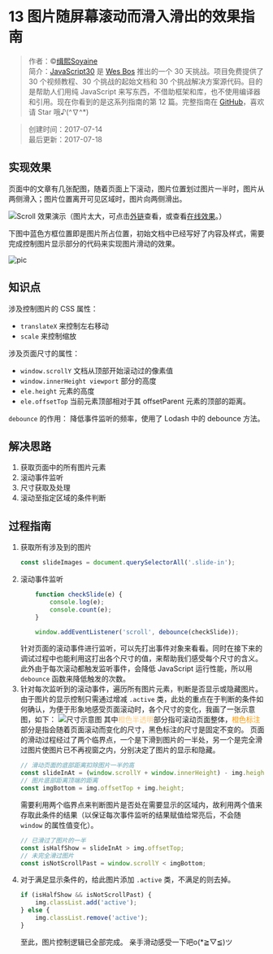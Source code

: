 # 13 图片随屏幕滚动而滑入滑出的效果指南

> 作者：©[缉熙Soyaine](https://github.com/soyaine)  
> 简介：[JavaScript30](https://javascript30.com) 是 [Wes Bos](https://github.com/wesbos) 推出的一个 30 天挑战。项目免费提供了 30 个视频教程、30 个挑战的起始文档和 30 个挑战解决方案源代码。目的是帮助人们用纯 JavaScript 来写东西，不借助框架和库，也不使用编译器和引用。现在你看到的是这系列指南的第 12 篇。完整指南在 [GitHub](https://github.com/soyaine/JavaScript30)，喜欢请 Star 哦♪(^∇^*)

> 创建时间：2017-07-14    
最后更新：2017-07-18

## 实现效果

页面中的文章有几张配图，随着页面上下滚动，图片位置划过图片一半时，图片从两侧滑入；图片位置离开可见区域时，图片向两侧滑出。

![Scroll 效果演示](https://cl.ly/2k2e2H0b1U0J/Screen%20Recording%202017-07-18%20at%2010.04%20%E4%B8%8A%E5%8D%88.gif)（图片太大，可点击[外链](https://cl.ly/2k2e2H0b1U0J)查看，或查看[在线效果](http://soyaine.cn/JavaScript30/13%20-%20Slide%20in%20on%20Scroll/index-SOYAINE.html)。）

下图中蓝色方框位置即是图片所占位置，初始文档中已经写好了内容及样式，需要完成控制图片显示部分的代码来实现图片滑动的效果。

![pic](https://cl.ly/2c2R0q2L040c/Image%202017-07-14%20at%2010.35.43%20%E4%B8%8A%E5%8D%88.png)

## 知识点

涉及控制图片的 CSS 属性：
- `translateX` 来控制左右移动
- `scale` 来控制缩放

涉及页面尺寸的属性：

- `window.scrollY` 文档从顶部开始滚动过的像素值
- `window.innerHeight viewport` 部分的高度
- `ele.height` 元素的高度
- `ele.offsetTop` 当前元素顶部相对于其 offsetParent 元素的顶部的距离。

`debounce` 的作用：
降低事件监听的频率，使用了 Lodash 中的 debounce 方法。

## 解决思路

1. 获取页面中的所有图片元素
2. 滚动事件监听
3. 尺寸获取及处理
4. 滚动至指定区域的条件判断

## 过程指南

1. 获取所有涉及到的图片
    ```js
    const slideImages = document.querySelectorAll('.slide-in');
    ```
2. 滚动事件监听
    ```js
        function checkSlide(e) {
            console.log(e);
            console.count(e);
        }

        window.addEventListener('scroll', debounce(checkSlide));
    ```
    针对页面的滚动事件进行监听，可以先打出事件对象来看看。同时在接下来的调试过程中也能利用这打出各个尺寸的值，来帮助我们感受每个尺寸的含义。
    此外由于每次滚动都触发监听事件，会降低 JavaScript 运行性能，所以用 `debounce` 函数来降低触发的次数。
3. 针对每次监听到的滚动事件，遍历所有图片元素，判断是否显示或隐藏图片。由于图片的显示控制只需通过增减 `.active` 类，此处的重点在于判断的条件如何确认，为便于形象地感受页面滚动时，各个尺寸的变化，我画了一张示意图，如下：
    ![尺寸示意图](https://cl.ly/0w3p1v1y3q14/Image%202017-07-18%20at%2010.24.10%20%E4%B8%8A%E5%8D%88.png)
    其中<label style="color: rgba(255, 153, 0, 0.5);">橙色半透明</label>部分指可滚动页面整体，<label style="color: #f90">橙色标注</label>部分是指会随着页面滚动而变化的尺寸，黑色标注的尺寸是固定不变的。
    页面的滑动过程经过了两个临界点，一个是下滑到图片的一半处，另一个是完全滑过图片使图片已不再视窗之内，分别决定了图片的显示和隐藏。
    ```js
    // 滑动页面的底部距离扣除图片一半的高
    const slideInAt = (window.scrollY + window.innerHeight) - img.height / 2;
    // 图片底部距离顶端的距离
    const imgBottom = img.offsetTop + img.height;
    ```
    需要利用两个临界点来判断图片是否处在需要显示的区域内，故利用两个值来存取此条件的结果（以保证每次事件监听的结果赋值给常亮后，不会随 `window` 的属性值变化）。
    ```js
    // 已滑过了图片的一半
    const isHalfShow = slideInAt > img.offsetTop;
    // 未完全滑过图片
    const isNotScrollPast = window.scrollY < imgBottom;
    ```
4. 对于满足显示条件的，给此图片添加 `.active` 类，不满足的则去掉。
    ```js
    if (isHalfShow && isNotScrollPast) {
        img.classList.add('active');
    } else {
        img.classList.remove('active');
    }
    ```
    至此，图片控制逻辑已全部完成。
    亲手滑动感受一下吧o(*≧▽≦)ツ